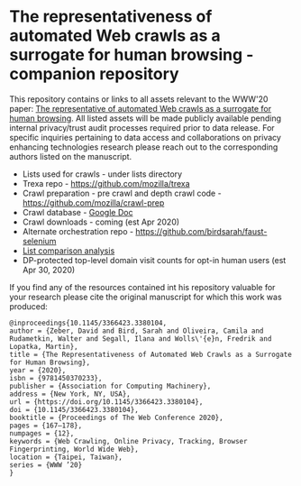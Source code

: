 # The representativeness of automated Web crawls as a surrogate for human browsing - companion repository

This repository contains or links to all assets relevant to the WWW'20 paper: [The representative of automated Web crawls as a surrogate for human browsing](https://dl.acm.org/doi/abs/10.1145/3366423.3380104). All listed assets will be made publicly available pending internal privacy/trust audit processes required prior to data release. For specific inquiries pertaining to data access and collaborations on privacy enhancing technologies research please reach out to the corresponding authors listed on the manuscript.

* Lists used for crawls - under lists directory
* Trexa repo - https://github.com/mozilla/trexa
* Crawl preparation - pre crawl and depth crawl code - https://github.com/mozilla/crawl-prep
* Crawl database - [Google Doc](https://docs.google.com/spreadsheets/d/1HlocB39Ujaw2JH4Nm_0lXFqQ6GcQjJ7ONHHLFq-NReI/)
* Crawl downloads - coming (est Apr 2020)
* Alternate orchestration repo - https://github.com/birdsarah/faust-selenium
* [List comparison analysis](./list-comparison/top-site-list-comparison.ipynb)
* DP-protected top-level domain visit counts for opt-in human users (est Apr 30, 2020)

If you find any of the resources contained int his repository valuable for your research please cite the original manuscript for which this work was produced:

```
@inproceedings{10.1145/3366423.3380104,
author = {Zeber, David and Bird, Sarah and Oliveira, Camila and Rudametkin, Walter and Segall, Ilana and Wolls\'{e}n, Fredrik and Lopatka, Martin},
title = {The Representativeness of Automated Web Crawls as a Surrogate for Human Browsing},
year = {2020},
isbn = {9781450370233},
publisher = {Association for Computing Machinery},
address = {New York, NY, USA},
url = {https://doi.org/10.1145/3366423.3380104},
doi = {10.1145/3366423.3380104},
booktitle = {Proceedings of The Web Conference 2020},
pages = {167–178},
numpages = {12},
keywords = {Web Crawling, Online Privacy, Tracking, Browser Fingerprinting, World Wide Web},
location = {Taipei, Taiwan},
series = {WWW ’20}
}
```
